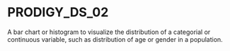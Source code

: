 # PRODIGY_DS_02
A bar chart or histogram to visualize the distribution of a categorial or continuous variable, such as distribution of age or gender in a population.
